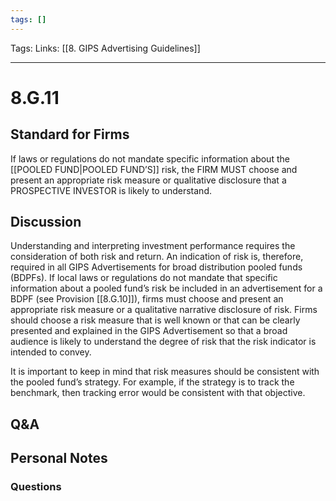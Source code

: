 ```yaml
---
tags: []
---
```

Tags:
Links: [[8. GIPS Advertising Guidelines]]
___
# 8.G.11
## Standard for Firms
If laws or regulations do not mandate specific information about the [[POOLED FUND|POOLED FUND’S]] risk, the FIRM MUST choose and present an appropriate risk measure or qualitative disclosure that a PROSPECTIVE INVESTOR is likely to understand.
## Discussion
Understanding and interpreting investment performance requires the consideration of both risk and return. An indication of risk is, therefore, required in all GIPS Advertisements for broad distribution pooled funds (BDPFs). If local laws or regulations do not mandate that specific information about a pooled fund’s risk be included in an advertisement for a BDPF (see Provision [[8.G.10]]), firms must choose and present an appropriate risk measure or a qualitative narrative disclosure of risk. Firms should choose a risk measure that is well known or that can be clearly presented and explained in the GIPS Advertisement so that a broad audience is likely to understand the degree of risk that the risk indicator is intended to convey.

It is important to keep in mind that risk measures should be consistent with the pooled fund’s strategy. For example, if the strategy is to track the benchmark, then tracking error would be consistent with that objective.
## Q&A

## Personal Notes

### Questions